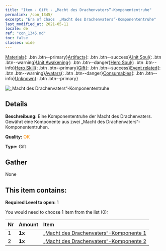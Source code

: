 ```yaml
---
title: "Item - Gift - „Macht des Drachenvaters“-Komponententruhe"
permalink: /con_1345/
excerpt: "Era of Chaos  „Macht des Drachenvaters“-Komponententruhe"
last_modified_at: 2021-05-11
locale: de
ref: "con_1345.md"
toc: false
classes: wide
---
```

 [Materials](/ItemsDE/){: .btn .btn--primary}[Artifacts](/ItemsDE/Artifacts/){: .btn .btn--success}[Unit Soul](/ItemsDE/UnitSoul/){: .btn .btn--warning}[Unit Awakening](/ItemsDE/UnitAwakening/){: .btn .btn--danger}[Hero Soul](/ItemsDE/HeroSoul/){: .btn .btn--info}[Hero Skill](/ItemsDE/HeroSkill/){: .btn .btn--primary}[Gift](/ItemsDE/Gift/){: .btn .btn--success}[Event related](/ItemsDE/Events/){: .btn .btn--warning}[Avatars](/ItemsDE/Avatars/){: .btn .btn--danger}[Consumables](/ItemsDE/Consumables/){: .btn .btn--info}[Unknown](/ItemsDE/Unknown/){: .btn .btn--primary}

 ![„Macht des Drachenvaters“-Komponententruhe](/images/t/i_906025.png)

## Details
 **Beschreibung:** Eine Komponententruhe der Macht des Drachenvaters. Gewährt eine Komponente aus zwei „Macht des Drachenvaters“-Komponententruhen.

 **Quality:** <span style="color: #FF8C00">OK</span>

 **Type:** Gift

## Gather

  None

## This item contains:

 **Required Level to open:** 1

 You would need to choose 1 item from the list (0):

  | Nr | Amount |     Item    |
  |:---|:-------|:------------|
  | 1 |  **1x** | [„Macht des Drachenvaters“-Komponente 1](/ItemsDE/con_1346/) |  | 
  | 2 |  **1x** | [„Macht des Drachenvaters“-Komponente 2](/ItemsDE/con_1347/) |  | 
